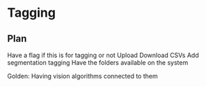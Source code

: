 # Tagging 

## Plan
Have a flag if this is for tagging or not
Upload Download CSVs
Add segmentation tagging
Have the folders available on the system

Golden:
Having vision algorithms connected to them